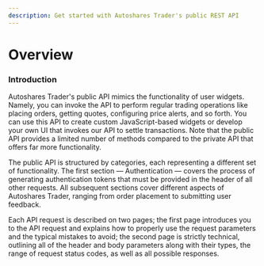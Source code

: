 ```yaml
---
description: Get started with Autoshares Trader's public REST API
---
```


# Overview

### Introduction

Autoshares Trader's public API mimics the functionality of user widgets. Namely, you can invoke the API to perform regular trading operations like placing orders, getting quotes, configuring price alerts, and so forth. You can use this API to create custom JavaScript-based widgets or develop your own UI that invokes our API to settle transactions. Note that the public API provides a limited number of methods compared to the private API that offers far more functionality.

The public API is structured by categories, each representing a different set of functionality. The first section — Authentication — covers the process of generating authentication tokens that must be provided in the header of all other requests. All subsequent sections cover different aspects of Autoshares Trader, ranging from order placement to submitting user feedback.

Each API request is described on two pages; the first page introduces you to the API request and explains how to properly use the request parameters and the typical mistakes to avoid; the second page is strictly technical, outlining all of the header and body parameters along with their types, the range of request status codes, as well as all possible responses.

